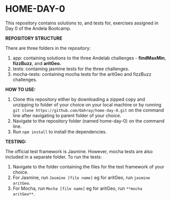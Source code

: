 # HOME-DAY-0
This repository contains solutions to, and tests for, exercises assigned in Day 0 of the Andela Bootcamp.

**REPOSITORY STRUCTURE**

There are three folders in the repository:
   1. app: containing solutions to the three Andelab challenges - **findMaxMin**, **fizzBuzz**, and **aritGeo.**
   2. tests: containing jasmine tests for the three challenges.
   3. mocha-tests: containing mocha tests for the aritGeo and fizzBuzz challenges.


**HOW TO USE:**
   1. Clone this repository either by downloading a zipped copy and unzipping to folder of your choice on your local machine or by running `git clone https://github.com/Oahray/home-day-0.git` on the command line after navigating to parent folder of your choice.
   2. Navigate to the repository folder (named home-day-0) on the command line.
   3. Run `npm install` to install the dependencies. 

**TESTING:**

The official test framework is Jasmine. However, mocha tests are also included in a separate folder. To run the tests:
   1. Navigate to the folder containing the files for the test framework of your choice.
   2. For Jasmine, run `Jasmine [file name]` eg for aritGeo, run `jasmine aritGeo`.
   3. For Mocha, run `Mocha [file name]` eg for aritGeo, run `**mocha aritGeo**`.
